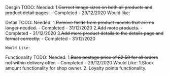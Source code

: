 Desgin TODO:
    Needed:
        1.<del>Correct Image sizes on both all products and product detail pages.</del> - Completed - 29/12/2020
    Would like:

Detail TODO:
    Needed:
        1.<del>Remove fields from product models that are no longer needed.</del> - Completed - 31/12/2020
        2.<del>Add more products.</del> - Completed - 31/12/2020
        3.<del>Add more product details to the details page and format correctly.</del> - Completed - 31/12/2020
        
    Would Like:

Functionality TODO:
    Needed:
        1.<del>Base postage price of £2.50 for all orders not within delivery offer.</del> - Completed - 29/12/2020
    Would Like:
        1.Stock amount functionality for shop owner.
        2. Loyalty points functionality.


